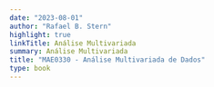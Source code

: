 ```yaml
---
date: "2023-08-01"
author: "Rafael B. Stern"
highlight: true
linkTitle: Análise Multivariada
summary: Análise Multivariada
title: "MAE0330 - Análise Multivariada de Dados"
type: book
---
```

